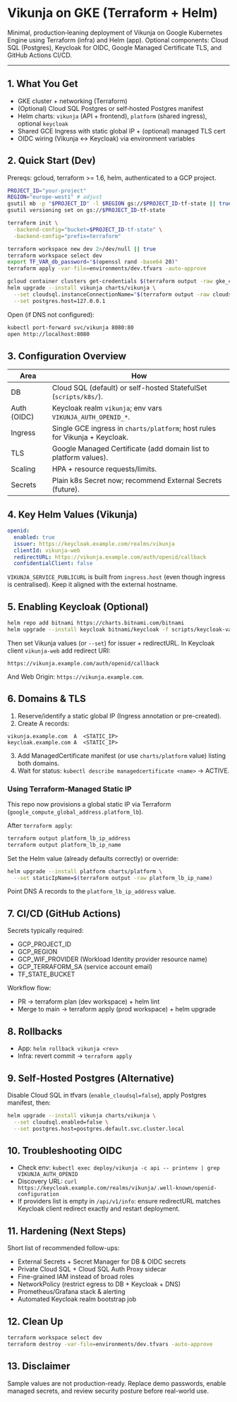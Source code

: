 # Vikunja on GKE (Terraform + Helm)

Minimal, production‑leaning deployment of Vikunja on Google Kubernetes Engine using Terraform (infra) and Helm (app). Optional components: Cloud SQL (Postgres), Keycloak for OIDC, Google Managed Certificate TLS, and GitHub Actions CI/CD.

---

## 1. What You Get
* GKE cluster + networking (Terraform)
* (Optional) Cloud SQL Postgres or self‑hosted Postgres manifest
* Helm charts: `vikunja` (API + frontend), `platform` (shared ingress), optional `keycloak`
* Shared GCE Ingress with static global IP + (optional) managed TLS cert
* OIDC wiring (Vikunja ↔ Keycloak) via environment variables

## 2. Quick Start (Dev)
Prereqs: gcloud, terraform >= 1.6, helm, authenticated to a GCP project.

```bash
PROJECT_ID="your-project"
REGION="europe-west1" # adjust
gsutil mb -p "$PROJECT_ID" -l $REGION gs://$PROJECT_ID-tf-state || true
gsutil versioning set on gs://$PROJECT_ID-tf-state

terraform init \
  -backend-config="bucket=$PROJECT_ID-tf-state" \
  -backend-config="prefix=terraform"

terraform workspace new dev 2>/dev/null || true
terraform workspace select dev
export TF_VAR_db_password="$(openssl rand -base64 20)"
terraform apply -var-file=environments/dev.tfvars -auto-approve

gcloud container clusters get-credentials $(terraform output -raw gke_cluster_name) --region $(terraform output -raw region)
helm upgrade --install vikunja charts/vikunja \
  --set cloudsql.instanceConnectionName="$(terraform output -raw cloudsql_instance)" \
  --set postgres.host=127.0.0.1
```

Open (if DNS not configured):
```bash
kubectl port-forward svc/vikunja 8080:80
open http://localhost:8080
```

## 3. Configuration Overview
| Area | How |
|------|-----|
| DB | Cloud SQL (default) or self-hosted StatefulSet (`scripts/k8s/`). |
| Auth (OIDC) | Keycloak realm `vikunja`; env vars `VIKUNJA_AUTH_OPENID_*`. |
| Ingress | Single GCE ingress in `charts/platform`; host rules for Vikunja + Keycloak. |
| TLS | Google Managed Certificate (add domain list to platform values). |
| Scaling | HPA + resource requests/limits. |
| Secrets | Plain k8s Secret now; recommend External Secrets (future). |

## 4. Key Helm Values (Vikunja)
```yaml
openid:
  enabled: true
  issuer: https://keycloak.example.com/realms/vikunja
  clientId: vikunja-web
  redirectURL: https://vikunja.example.com/auth/openid/callback
  confidentialClient: false
```
`VIKUNJA_SERVICE_PUBLICURL` is built from `ingress.host` (even though ingress is centralised). Keep it aligned with the external hostname.

## 5. Enabling Keycloak (Optional)
```bash
helm repo add bitnami https://charts.bitnami.com/bitnami
helm upgrade --install keycloak bitnami/keycloak -f scripts/keycloak-values.yaml
```
Then set Vikunja values (or `--set`) for issuer + redirectURL. In Keycloak client `vikunja-web` add redirect URI:
```
https://vikunja.example.com/auth/openid/callback
```
And Web Origin: `https://vikunja.example.com`.

## 6. Domains & TLS
1. Reserve/identify a static global IP (Ingress annotation or pre-created).
2. Create A records:
```
vikunja.example.com  A  <STATIC_IP>
keycloak.example.com A  <STATIC_IP>
```
3. Add ManagedCertificate manifest (or use `charts/platform` value) listing both domains.
4. Wait for status: `kubectl describe managedcertificate <name>` → ACTIVE.

### Using Terraform-Managed Static IP
This repo now provisions a global static IP via Terraform (`google_compute_global_address.platform_lb`).

After `terraform apply`:
```bash
terraform output platform_lb_ip_address
terraform output platform_lb_ip_name
```
Set the Helm value (already defaults correctly) or override:
```bash
helm upgrade --install platform charts/platform \
  --set staticIpName=$(terraform output -raw platform_lb_ip_name)
```
Point DNS A records to the `platform_lb_ip_address` value.

## 7. CI/CD (GitHub Actions)
Secrets typically required:
* GCP_PROJECT_ID
* GCP_REGION
* GCP_WIF_PROVIDER (Workload Identity provider resource name)
* GCP_TERRAFORM_SA (service account email)
* TF_STATE_BUCKET

Workflow flow:
* PR → terraform plan (dev workspace) + helm lint
* Merge to main → terraform apply (prod workspace) + helm upgrade

## 8. Rollbacks
* App: `helm rollback vikunja <rev>`
* Infra: revert commit → `terraform apply`

## 9. Self‑Hosted Postgres (Alternative)
Disable Cloud SQL in tfvars (`enable_cloudsql=false`), apply Postgres manifest, then:
```bash
helm upgrade --install vikunja charts/vikunja \
  --set cloudsql.enabled=false \
  --set postgres.host=postgres.default.svc.cluster.local
```

## 10. Troubleshooting OIDC
* Check env: `kubectl exec deploy/vikunja -c api -- printenv | grep VIKUNJA_AUTH_OPENID`
* Discovery URL: `curl https://keycloak.example.com/realms/vikunja/.well-known/openid-configuration`
* If providers list is empty in `/api/v1/info`: ensure redirectURL matches Keycloak client redirect exactly and restart deployment.

## 11. Hardening (Next Steps)
Short list of recommended follow-ups:
* External Secrets + Secret Manager for DB & OIDC secrets
* Private Cloud SQL + Cloud SQL Auth Proxy sidecar
* Fine-grained IAM instead of broad roles
* NetworkPolicy (restrict egress to DB + Keycloak + DNS)
* Prometheus/Grafana stack & alerting
* Automated Keycloak realm bootstrap job

## 12. Clean Up
```bash
terraform workspace select dev
terraform destroy -var-file=environments/dev.tfvars -auto-approve
```

## 13. Disclaimer
Sample values are not production-ready. Replace demo passwords, enable managed secrets, and review security posture before real-world use.